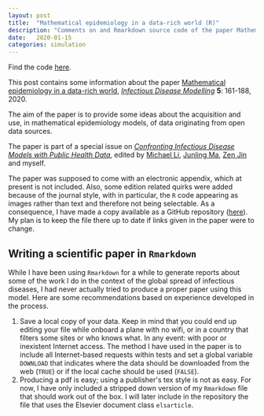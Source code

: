 ```yaml
---
layout: post
title:  "Mathematical epidemiology in a data-rich world (R)"
description: "Comments on and Rmarkdown source code of the paper Mathematical epidemiology in a data-rich world (Infectious Diseases Modelling, 2020)."
date:   2020-01-15
categories: simulation
---
```

Find the code [here](https://github.com/julien-arino/modelling-with-data).

This post contains some information about the paper [Mathematical epidemiology in a data-rich world](https://doi.org/10.1016/j.idm.2019.12.008), [*Infectious Disease Modelling*](https://www.sciencedirect.com/journal/infectious-disease-modelling) **5**: 161-188, 2020.

The aim of the paper is to provide some ideas about the acquisition and use, in mathematical epidemiology models, of data originating from open data sources.

The paper is part of a special issue on [*Confronting Infectious Disease Models with Public Health Data*](https://www.sciencedirect.com/journal/infectious-disease-modelling/special-issue/10Z42V1KN0Q), edited by [Michael Li](https://sites.ualberta.ca/~myli/), [Junling Ma](https://www.math.uvic.ca/~junlingm/dokuwiki/doku.php), [Zen Jin](https://www.researchgate.net/profile/Zhen_Jin/info) and myself.

The paper was supposed to come with an electronic appendix, which at present is not included. Also, some edition related quirks were added because of the journal style, with in particular, the `R` code appearing as images rather than text and therefore not being selectable. As a consequence, I have made a copy available as a GitHub repository ([here](https://github.com/julien-arino/modelling-with-data)). My plan is to keep the file there up to date if links given in the paper were to change.

## Writing a scientific paper in `Rmarkdown`
While I have been using `Rmarkdown` for a while to generate reports about some of the work I do in the context of the global spread of infectious diseases, I had never actually tried to produce a proper paper using this model. Here are some recommendations based on experience developed in the process.

1. Save a local copy of your data. Keep in mind that you could end up editing your file while onboard a plane with no wifi, or in a country that filters some sites or who knows what. In any event: with poor or inexistent Internet access. The method I have used in the paper is to include all Internet-based requests within tests and set a global variable `DOWNLOAD` that indicates where the data should be downloaded from the web (`TRUE`) or if the local cache should be used (`FALSE`).
2. Producing a pdf is easy; using a publisher's tex style is not as easy. For now, I have only included a stripped down version of my `Rmarkdown` file that should work out of the box. I will later include in the repository the file that uses the Elsevier document class `elsarticle`.
